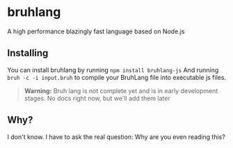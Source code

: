 # bruhlang
A high performance blazingly fast language based on Node.js
## Installing
You can install bruhlang by running `npm install bruhlang-js`
And running `bruh -c -i input.bruh` to compile your BruhLang file into executable js files.
> **Warning:** Bruh lang is not complete yet and is in early development stages.
> No docs right now, but we'll add them later
## Why?
I don't know. I have to ask the real question: Why are you even reading this?